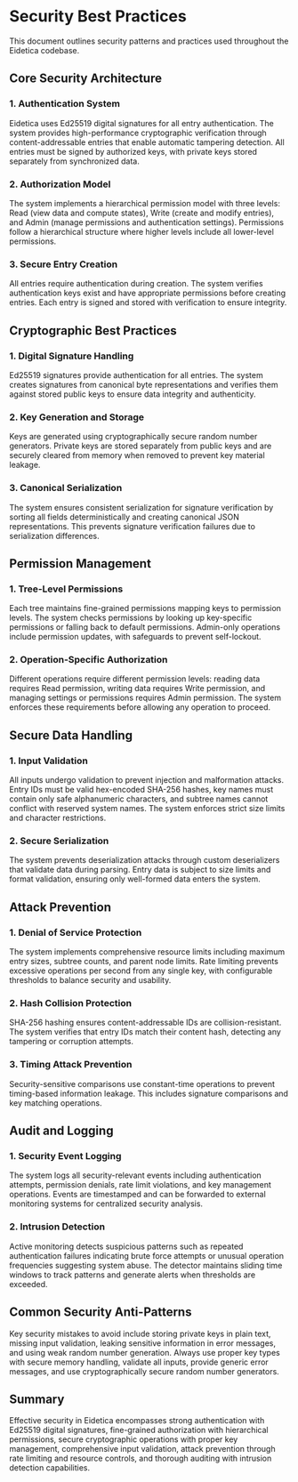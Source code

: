 # Security Best Practices

This document outlines security patterns and practices used throughout the Eidetica codebase.

## Core Security Architecture

### 1. **Authentication System**

Eidetica uses Ed25519 digital signatures for all entry authentication. The system provides high-performance cryptographic verification through content-addressable entries that enable automatic tampering detection. All entries must be signed by authorized keys, with private keys stored separately from synchronized data.

### 2. **Authorization Model**

The system implements a hierarchical permission model with three levels: Read (view data and compute states), Write (create and modify entries), and Admin (manage permissions and authentication settings). Permissions follow a hierarchical structure where higher levels include all lower-level permissions.

### 3. **Secure Entry Creation**

All entries require authentication during creation. The system verifies authentication keys exist and have appropriate permissions before creating entries. Each entry is signed and stored with verification to ensure integrity.

## Cryptographic Best Practices

### 1. **Digital Signature Handling**

Ed25519 signatures provide authentication for all entries. The system creates signatures from canonical byte representations and verifies them against stored public keys to ensure data integrity and authenticity.

### 2. **Key Generation and Storage**

Keys are generated using cryptographically secure random number generators. Private keys are stored separately from public keys and are securely cleared from memory when removed to prevent key material leakage.

### 3. **Canonical Serialization**

The system ensures consistent serialization for signature verification by sorting all fields deterministically and creating canonical JSON representations. This prevents signature verification failures due to serialization differences.

## Permission Management

### 1. **Tree-Level Permissions**

Each tree maintains fine-grained permissions mapping keys to permission levels. The system checks permissions by looking up key-specific permissions or falling back to default permissions. Admin-only operations include permission updates, with safeguards to prevent self-lockout.

### 2. **Operation-Specific Authorization**

Different operations require different permission levels: reading data requires Read permission, writing data requires Write permission, and managing settings or permissions requires Admin permission. The system enforces these requirements before allowing any operation to proceed.

## Secure Data Handling

### 1. **Input Validation**

All inputs undergo validation to prevent injection and malformation attacks. Entry IDs must be valid hex-encoded SHA-256 hashes, key names must contain only safe alphanumeric characters, and subtree names cannot conflict with reserved system names. The system enforces strict size limits and character restrictions.

### 2. **Secure Serialization**

The system prevents deserialization attacks through custom deserializers that validate data during parsing. Entry data is subject to size limits and format validation, ensuring only well-formed data enters the system.

## Attack Prevention

### 1. **Denial of Service Protection**

The system implements comprehensive resource limits including maximum entry sizes, subtree counts, and parent node limits. Rate limiting prevents excessive operations per second from any single key, with configurable thresholds to balance security and usability.

### 2. **Hash Collision Protection**

SHA-256 hashing ensures content-addressable IDs are collision-resistant. The system verifies that entry IDs match their content hash, detecting any tampering or corruption attempts.

### 3. **Timing Attack Prevention**

Security-sensitive comparisons use constant-time operations to prevent timing-based information leakage. This includes signature comparisons and key matching operations.

## Audit and Logging

### 1. **Security Event Logging**

The system logs all security-relevant events including authentication attempts, permission denials, rate limit violations, and key management operations. Events are timestamped and can be forwarded to external monitoring systems for centralized security analysis.

### 2. **Intrusion Detection**

Active monitoring detects suspicious patterns such as repeated authentication failures indicating brute force attempts or unusual operation frequencies suggesting system abuse. The detector maintains sliding time windows to track patterns and generate alerts when thresholds are exceeded.

## Common Security Anti-Patterns

Key security mistakes to avoid include storing private keys in plain text, missing input validation, leaking sensitive information in error messages, and using weak random number generation. Always use proper key types with secure memory handling, validate all inputs, provide generic error messages, and use cryptographically secure random number generators.

## Summary

Effective security in Eidetica encompasses strong authentication with Ed25519 digital signatures, fine-grained authorization with hierarchical permissions, secure cryptographic operations with proper key management, comprehensive input validation, attack prevention through rate limiting and resource controls, and thorough auditing with intrusion detection capabilities.

